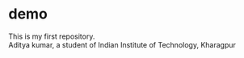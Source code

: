 # demo
This is my first repository.
<br>
Aditya kumar, a student of Indian Institute of Technology, Kharagpur
